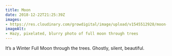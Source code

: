 ```yaml
---
title: Moon
date: 2018-12-22T21:25:39Z
images: 
- https://res.cloudinary.com/growdigital/image/upload/v1545512928/moon-6B51D0EB.jpg
imageAlt: 
- Hazy, pixelated, blurry photo of full moon through trees
---
```


It’s a Winter Full Moon through the trees. Ghostly, silent, beautiful.
